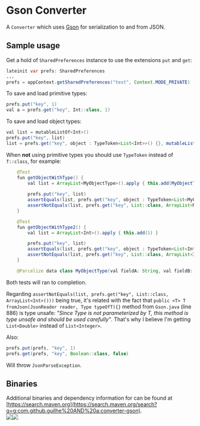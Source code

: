 # Gson Converter
A `Converter` which uses [Gson][1] for serialization to and from JSON.

## Sample usage
Get a hold of `SharedPreferences` instance to use the extensions `put` and `get`:
```java
lateinit var prefs: SharedPreferences
...
prefs = appContext.getSharedPreferences("test", Context.MODE_PRIVATE)
```

To save and load primitive types:
```java
prefs.put("key", 1)
val a = prefs.get("key", Int::class, 1)
```

To save and load object types:
```java
val list = mutableListOf<Int>()
prefs.put("key", list)
list = prefs.get("key", object : TypeToken<List<Int>>() {}, mutableListOf()))
```

When __not__ using primitive types you should use `TypeToken` instead of `T::class`, for example:
```java
    @Test
    fun getObjectWithType() {
        val list = ArrayList<MyObjectType>().apply { this.add(MyObjectType("string", 1, true)) }
        
        prefs.put("key", list)
        assertEquals(list, prefs.get("key", object : TypeToken<List<MyObjectType>>() {}, ArrayList()))
        assertNotEquals(list, prefs.get("key", List::class, ArrayList<MyObjectType>()))
    }

    @Test
    fun getObjectWithType2() {
        val list = ArrayList<Int>().apply { this.add(1) }

        prefs.put("key", list)
        assertEquals(list, prefs.get("key", object : TypeToken<List<Int>>() {}, ArrayList()))
        assertNotEquals(list, prefs.get("key", List::class, ArrayList<Int>()))
    }

    @Parcelize data class MyObjectType(val fieldA: String, val fieldB: Int, val fieldC: Boolean) : Parcelable
```
Both tests will ran to completion.

Regarding `assertNotEquals(list, prefs.get("key", List::class, ArrayList<Int>()))` being true, it's related with the fact that `public <T> T fromJson(JsonReader reader, Type typeOfT){}` method from `Gson.java` (line 886) is type unsafe\:
 _"Since Type is not parameterized by T, this method is type unsafe and should be used carefully"_.
 That's why I believe I'm getting `List<Double>` instead of `List<Integer>`.

Also:
```java
prefs.put(prefs, "key", 1)
prefs.get(prefs, "key", Boolean::class, false)
```
Will throw `JsonParseException`.

## Binaries
Additional binaries and dependency information for can be found at [https://search.maven.org](https://search.maven.org/search?q=g:com.github.guilhe%20AND%20a:converter-gson).  
<a href='https://bintray.com/gdelgado/android/SharedPrefs-ktx%3Agson?source=watch' alt='Get automatic notifications about new "SharedPrefs-ktx:gson" versions'><img src='https://www.bintray.com/docs/images/bintray_badge_bw.png'></a><a href='https://bintray.com/gdelgado/android/SharedPrefs-ktx%3Agson?source=watch' alt='Get automatic notifications about new "SharedPrefs-ktx:gson" versions'><img src='https://www.bintray.com/docs/images/bintray_badge_bw.png'></a>

 [1]: https://github.com/google/gson